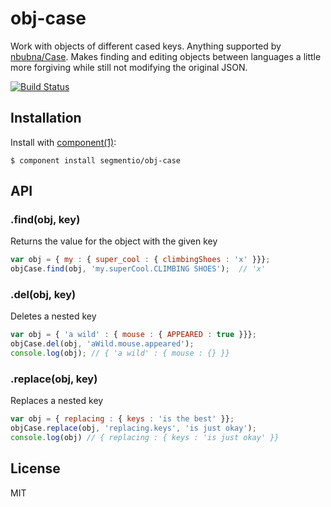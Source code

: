 
# obj-case

  Work with objects of different cased keys. Anything supported by [nbubna/Case](https://github.com/nbubna/Case). Makes finding and editing objects between languages a little more forgiving while still not modifying the original JSON.

  [![Build Status](https://travis-ci.org/segmentio/obj-case.png?branch=master)](https://travis-ci.org/segmentio/facade)

## Installation

  Install with [component(1)](http://component.io):

    $ component install segmentio/obj-case

## API


### .find(obj, key)

  Returns the value for the object with the given key

  ```javascript
  var obj = { my : { super_cool : { climbingShoes : 'x' }}};
  objCase.find(obj, 'my.superCool.CLIMBING SHOES');  // 'x'
  ```

### .del(obj, key)

  Deletes a nested key

  ```javascript
  var obj = { 'a wild' : { mouse : { APPEARED : true }}};
  objCase.del(obj, 'aWild.mouse.appeared');
  console.log(obj); // { 'a wild' : { mouse : {} }}
  ```


### .replace(obj, key)

  Replaces a nested key

  ```javascript
  var obj = { replacing : { keys : 'is the best' }};
  objCase.replace(obj, 'replacing.keys', 'is just okay');
  console.log(obj) // { replacing : { keys : 'is just okay' }}
  ```


## License

  MIT
